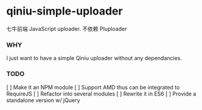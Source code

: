 # qiniu-simple-uploader
七牛前端 JavaScript uploader. 不依赖 Pluploader

### WHY

I just want to have a simple Qiniu uploader without any dependancies.


### TODO

[ ] Make it an NPM module
[ ] Support AMD thus can be integrated to RequireJS
[ ] Refactor into several modules
[ ] Rewrite it in ES6
[ ] Provide a standalone version w/ jQuery
